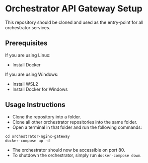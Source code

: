 # Orchestrator API Gateway Setup
This repository should be cloned and used as the entry-point for all orchestrator services.
## Prerequisites
If you are using Linux:
- Install Docker

If you are using Windows:
- Install WSL2
- Install Docker for Windows
## Usage Instructions
- Clone the repository into a folder.
- Clone all other orchestrator repositories into the same folder.
- Open a terminal in that folder and run the following commands:
```
cd orchestrator-nginx-gateway
docker-compose up -d
```
- The orchestrator should now be accessible on port 80.
- To shutdown the orchestrator, simply run `docker-compose down`.